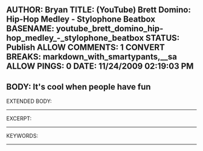 AUTHOR: Bryan
TITLE: (YouTube) Brett Domino: Hip-Hop Medley - Stylophone Beatbox
BASENAME: youtube_brett_domino_hip-hop_medley_-_stylophone_beatbox
STATUS: Publish
ALLOW COMMENTS: 1
CONVERT BREAKS: markdown_with_smartypants,__sa
ALLOW PINGS: 0
DATE: 11/24/2009 02:19:03 PM
-----
BODY:
It's cool when people have fun
-----
EXTENDED BODY:

-----
EXCERPT:

-----
KEYWORDS:

-----



